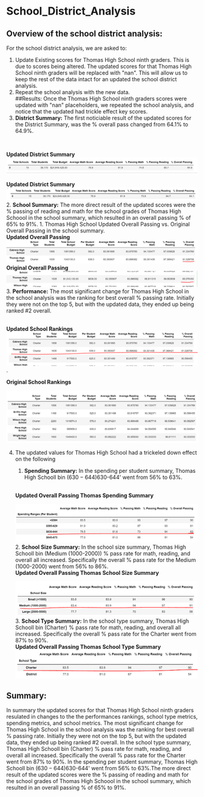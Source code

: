 # School_District_Analysis

## Overview of the school district analysis:
For the school district analysis, we are asked to: 
1. Update Existing scores for Thomas High School ninth graders. This is due to 
scores being altered.  The updated scores for that Thomas High School ninth graders will be replaced with "nan". 
This will allow us to keep the rest of the data intact for an updated the school district analysis. 
2. Repeat the school analysis with the new data.  
##Results:
Once the Thomas High School ninth graders scores were updated with "nan" placeholders, we repeated the school analysis, and notice that the updated had trickle effect key scores. 
1. __District Summary:__ The first noticiable result of the updated scores for the District Summary, was the % overall pass changed from 64.1% to 64.9%. 
<br />

**Updated District Summary**
![Updated District Summary](https://github.com/rick2stack/School_District_Analysis/blob/main/resources/Updated%20District%20Summary.PNG)
<br />

**Updated District Summary**
![Updated District Summary](https://github.com/rick2stack/School_District_Analysis/blob/main/resources/Original%20District%20Summary.PNG)
2. __School Summary:__ The more direct result of the updated scores were the % passing of reading and math for the school grades of Thomas High Schoool in the school summary, which resulted in an overall passing % of 65% to 91%. 
    1. Thomas High School Updated Overall Passing vs. Original Overall Passing in the school summary. 
    <br />
    **Updated Overall Passing**
    ![Updated Overall Passing Thomas](https://github.com/rick2stack/School_District_Analysis/blob/main/resources/Updated%20Overall%20Passing%20Thomas.PNG)
    <br />
    **Original Overall Passing**
    ![Original Overall Passing Thomas](https://github.com/rick2stack/School_District_Analysis/blob/main/resources/Original%20Overall%20Passing%20Thomas.PNG)
    <br />
3. __Performance:__ The most significant change  for Thomas High School in the school analysis was the ranking for best overall % passing rate.  Initially they were not on the top 5, but with the updated data, they ended up being ranked #2 overall.  
<br />

**Updated School Rankings**
![Updated Overall Passing Thomas](https://github.com/rick2stack/School_District_Analysis/blob/main/resources/Updated%20Top%205%20Schools%20by%20Overall%20Grade.PNG).
<br />

**Original School Rankings**

![Original Overall Passing Thomas](https://github.com/rick2stack/School_District_Analysis/blob/main/resources/Original%20Top%205%20Schools%20by%20Overall%20Grade.PNG)

4. The updated values for Thomas High School had a trickeled down effect on the following 
    1. __Spending Summary:__ In the spending per student summary, Thomas High Schooll bin ($630-644) % pass rate for math, reading, and overall all increased.  Specifically the overall % pass rate for the '$630-644' went from 56% to 63%.
      <br />

    **Updated Overall Passing Thomas Spending Summary**  
  
    ![Updated Overall Passing Thomas Spending Summary](https://github.com/rick2stack/School_District_Analysis/blob/main/resources/Updated%20Overall%20Passing%20Thomas%20Spending%20Summary.PNG)
    2. __School Size Summary:__ In the school size summary, Thomas High Schooll bin (Medium (1000-2000)) % pass rate for math, reading, and overall all increased.  Specifically the overall % pass rate for the Medium (1000-2000) went from 56% to 86%.
    <br />
    **Updated Overall Passing Thomas School Size Summary** 

    ![Updated Overall Passing Thomas School Size Summary](https://github.com/rick2stack/School_District_Analysis/blob/main/resources/Updated%20Overall%20Passing%20Thomas%20School%20Size%20Summary.PNG)
    3. __School Type Summary:__ In the school type summary, Thomas High Schooll bin (Charter) % pass rate for math, reading, and overall all increased.  Specifically the overall % pass rate for the Charter went from 87% to 90%.
    <br />
    **Updated Overall Passing Thomas School Type Summary**
    ![Updated Overall Passing Thomas School Type Summary](https://github.com/rick2stack/School_District_Analysis/blob/main/resources/Updated%20Overall%20Passing%20Thomas%20School%20Type%20Summary.PNG)

## Summary: 
In summary the updated scores for that Thomas High School ninth graders resulated in changes to the the performances rankings, school type metrics, spending metrics, and school metrics.  The most significant change  for Thomas High School in the school analysis was the ranking for best overall % passing rate.  Initially they were not on the top 5, but with the updated data, they ended up being ranked #2 overall.  In the school type summary, Thomas High Schooll bin (Charter) % pass rate for math, reading, and overall all increased.  Specifically the overall % pass rate for the Charter went from 87% to 90%.  In the spending per student summary, Thomas High Schooll bin ($630-644) % pass rate for math, reading, and overall all increased.  Specifically the overall % pass rate for the '$630-644' went from 56% to 63%.The more direct result of the updated scores were the % passing of reading and math for the school grades of Thomas High Schoool in the school summary, which resulted in an overall passing % of 65% to 91%. 